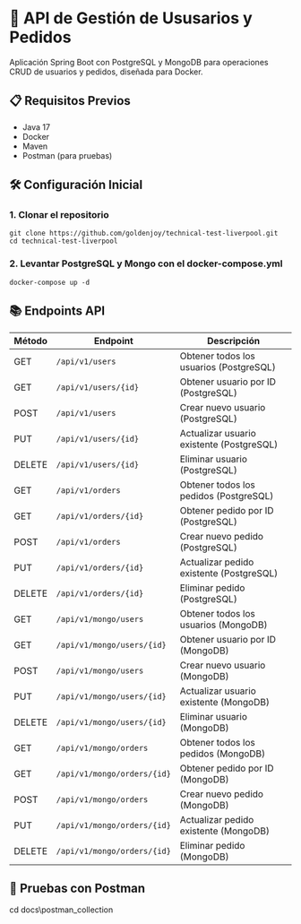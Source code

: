 # 🚀 API de Gestión de Ususarios y Pedidos

Aplicación Spring Boot con PostgreSQL y MongoDB para operaciones CRUD de usuarios y pedidos, diseñada para Docker.

## 📋 Requisitos Previos
- Java 17
- Docker
- Maven
- Postman (para pruebas)

## 🛠️ Configuración Inicial

### 1. Clonar el repositorio
```Terminal
git clone https://github.com/goldenjoy/technical-test-liverpool.git
cd technical-test-liverpool
```

### 2. Levantar PostgreSQL y Mongo con el docker-compose.yml
```Terminal
docker-compose up -d
```

## 📚 Endpoints API

| Método | Endpoint                             | Descripción                                           |
|--------|--------------------------------------|-------------------------------------------------------|
| GET    | `/api/v1/users`                      | Obtener todos los usuarios (PostgreSQL)              |
| GET    | `/api/v1/users/{id}`                 | Obtener usuario por ID (PostgreSQL)                  |
| POST   | `/api/v1/users`                      | Crear nuevo usuario (PostgreSQL)                     |
| PUT    | `/api/v1/users/{id}`                 | Actualizar usuario existente (PostgreSQL)            |
| DELETE | `/api/v1/users/{id}`                 | Eliminar usuario (PostgreSQL)                        |
| GET    | `/api/v1/orders`                     | Obtener todos los pedidos (PostgreSQL)               |
| GET    | `/api/v1/orders/{id}`                | Obtener pedido por ID (PostgreSQL)                   |
| POST   | `/api/v1/orders`                     | Crear nuevo pedido (PostgreSQL)                      |
| PUT    | `/api/v1/orders/{id}`                | Actualizar pedido existente (PostgreSQL)             |
| DELETE | `/api/v1/orders/{id}`                | Eliminar pedido (PostgreSQL)                         |
| GET    | `/api/v1/mongo/users`                | Obtener todos los usuarios (MongoDB)                 |
| GET    | `/api/v1/mongo/users/{id}`           | Obtener usuario por ID (MongoDB)                     |
| POST   | `/api/v1/mongo/users`                | Crear nuevo usuario (MongoDB)                        |
| PUT    | `/api/v1/mongo/users/{id}`           | Actualizar usuario existente (MongoDB)               |
| DELETE | `/api/v1/mongo/users/{id}`           | Eliminar usuario (MongoDB)                           |
| GET    | `/api/v1/mongo/orders`               | Obtener todos los pedidos (MongoDB)                  |
| GET    | `/api/v1/mongo/orders/{id}`          | Obtener pedido por ID (MongoDB)                      |
| POST   | `/api/v1/mongo/orders`               | Crear nuevo pedido (MongoDB)                         |
| PUT    | `/api/v1/mongo/orders/{id}`          | Actualizar pedido existente (MongoDB)                |
| DELETE | `/api/v1/mongo/orders/{id}`          | Eliminar pedido (MongoDB)                            |

## 🧪 Pruebas con Postman
cd docs\postman_collection
